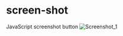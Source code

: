 # screen-shot
JavaScript screenshot button
![Screenshot_1](https://user-images.githubusercontent.com/32017278/235325537-ae10f3d1-d2c0-4313-9536-99b88eb4e349.png)
